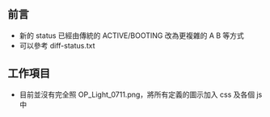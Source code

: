 ## 前言
- 新的 status 已經由傳統的 ACTIVE/BOOTING 改為更複雜的 A B 等方式
- 可以參考 diff-status.txt

## 工作項目
- 目前並沒有完全照 OP_Light_0711.png，將所有定義的圖示加入 css 及各個 js 中
